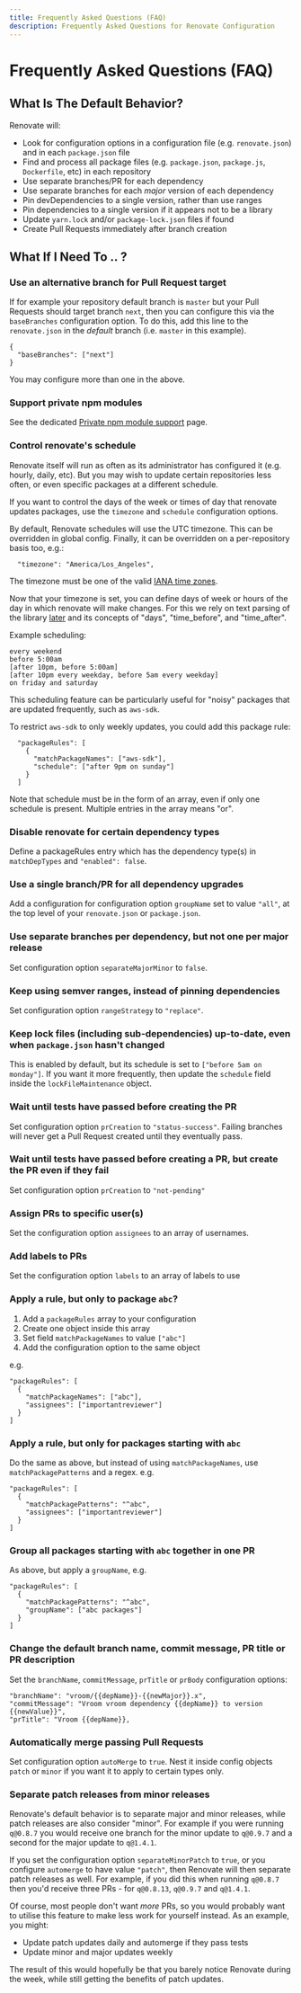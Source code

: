 ```yaml
---
title: Frequently Asked Questions (FAQ)
description: Frequently Asked Questions for Renovate Configuration
---
```


# Frequently Asked Questions (FAQ)

## What Is The Default Behavior?

Renovate will:

- Look for configuration options in a configuration file (e.g. `renovate.json`) and in each `package.json` file
- Find and process all package files (e.g. `package.json`, `package.js`, `Dockerfile`, etc) in each repository
- Use separate branches/PR for each dependency
- Use separate branches for each _major_ version of each dependency
- Pin devDependencies to a single version, rather than use ranges
- Pin dependencies to a single version if it appears not to be a library
- Update `yarn.lock` and/or `package-lock.json` files if found
- Create Pull Requests immediately after branch creation

## What If I Need To .. ?

### Use an alternative branch for Pull Request target

If for example your repository default branch is `master` but your Pull Requests should target branch `next`, then you can configure this via the `baseBranches` configuration option.
To do this, add this line to the `renovate.json` in the _default_ branch (i.e. `master` in this example).

```
{
  "baseBranches": ["next"]
}
```

You may configure more than one in the above.

### Support private npm modules

See the dedicated [Private npm module support](/private-modules/) page.

### Control renovate's schedule

Renovate itself will run as often as its administrator has configured it (e.g. hourly, daily, etc).
But you may wish to update certain repositories less often, or even specific packages at a different schedule.

If you want to control the days of the week or times of day that renovate updates packages, use the `timezone` and `schedule` configuration options.

By default, Renovate schedules will use the UTC timezone.
This can be overridden in global config.
Finally, it can be overridden on a per-repository basis too, e.g.:

```
  "timezone": "America/Los_Angeles",
```

The timezone must be one of the valid
[IANA time zones](https://en.wikipedia.org/wiki/List_of_tz_database_time_zones).

Now that your timezone is set, you can define days of week or hours of the day in which renovate will make changes.
For this we rely on text parsing of the library [later](https://bunkat.github.io/later/parsers.html#text) and its concepts of "days", "time_before", and "time_after".

Example scheduling:

```
every weekend
before 5:00am
[after 10pm, before 5:00am]
[after 10pm every weekday, before 5am every weekday]
on friday and saturday
```

This scheduling feature can be particularly useful for "noisy" packages that are updated frequently, such as `aws-sdk`.

To restrict `aws-sdk` to only weekly updates, you could add this package rule:

```
  "packageRules": [
    {
      "matchPackageNames": ["aws-sdk"],
      "schedule": ["after 9pm on sunday"]
    }
  ]
```

Note that schedule must be in the form of an array, even if only one schedule is present.
Multiple entries in the array means "or".

### Disable renovate for certain dependency types

Define a packageRules entry which has the dependency type(s) in `matchDepTypes` and `"enabled": false`.

### Use a single branch/PR for all dependency upgrades

Add a configuration for configuration option `groupName` set to value `"all"`, at the top level of your `renovate.json` or `package.json`.

### Use separate branches per dependency, but not one per major release

Set configuration option `separateMajorMinor` to `false`.

### Keep using semver ranges, instead of pinning dependencies

Set configuration option `rangeStrategy` to `"replace"`.

### Keep lock files (including sub-dependencies) up-to-date, even when `package.json` hasn't changed

This is enabled by default, but its schedule is set to `["before 5am on monday"]`.
If you want it more frequently, then update the `schedule` field inside the `lockFileMaintenance` object.

### Wait until tests have passed before creating the PR

Set configuration option `prCreation` to `"status-success"`.
Failing branches will never get a Pull Request created until they eventually pass.

### Wait until tests have passed before creating a PR, but create the PR even if they fail

Set configuration option `prCreation` to `"not-pending"`

### Assign PRs to specific user(s)

Set the configuration option `assignees` to an array of usernames.

### Add labels to PRs

Set the configuration option `labels` to an array of labels to use

### Apply a rule, but only to package `abc`?

1.  Add a `packageRules` array to your configuration
2.  Create one object inside this array
3.  Set field `matchPackageNames` to value `["abc"]`
4.  Add the configuration option to the same object

e.g.

```
"packageRules": [
  {
    "matchPackageNames": ["abc"],
    "assignees": ["importantreviewer"]
  }
]
```

### Apply a rule, but only for packages starting with `abc`

Do the same as above, but instead of using `matchPackageNames`, use `matchPackagePatterns` and a regex. e.g.

```
"packageRules": [
  {
    "matchPackagePatterns": "^abc",
    "assignees": ["importantreviewer"]
  }
]
```

### Group all packages starting with `abc` together in one PR

As above, but apply a `groupName`, e.g.

```
"packageRules": [
  {
    "matchPackagePatterns": "^abc",
    "groupName": ["abc packages"]
  }
]
```

### Change the default branch name, commit message, PR title or PR description

Set the `branchName`, `commitMessage`, `prTitle` or `prBody` configuration options:

```
"branchName": "vroom/{{depName}}-{{newMajor}}.x",
"commitMessage": "Vroom vroom dependency {{depName}} to version {{newValue}}",
"prTitle": "Vroom {{depName}},
```

### Automatically merge passing Pull Requests

Set configuration option `autoMerge` to `true`.
Nest it inside config objects `patch` or `minor` if you want it to apply to certain types only.

### Separate patch releases from minor releases

Renovate's default behavior is to separate major and minor releases, while patch releases are also consider "minor".
For example if you were running `q@0.8.7` you would receive one branch for the minor update to `q@0.9.7` and a second for the major update to `q@1.4.1`.

If you set the configuration option `separateMinorPatch` to `true`, or you configure `automerge` to have value `"patch"`, then Renovate will then separate patch releases as well.
For example, if you did this when running `q@0.8.7` then you'd receive three PRs - for `q@0.8.13`, `q@0.9.7` and `q@1.4.1`.

Of course, most people don't want _more_ PRs, so you would probably want to utilise this feature to make less work for yourself instead.
As an example, you might:

- Update patch updates daily and automerge if they pass tests
- Update minor and major updates weekly

The result of this would hopefully be that you barely notice Renovate during the week, while still getting the benefits of patch updates.
